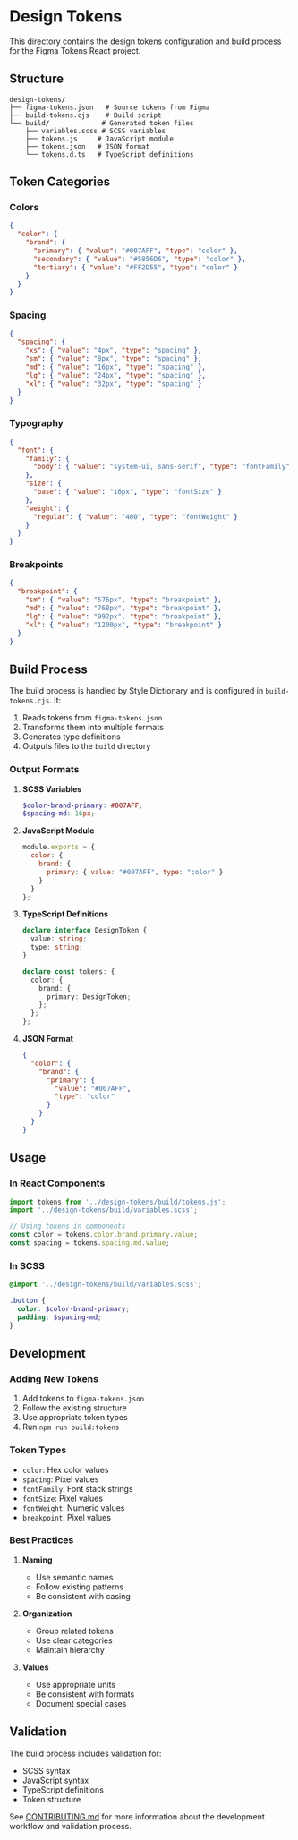 # Design Tokens

This directory contains the design tokens configuration and build process for the Figma Tokens React project.

## Structure

```
design-tokens/
├── figma-tokens.json   # Source tokens from Figma
├── build-tokens.cjs    # Build script
└── build/             # Generated token files
    ├── variables.scss # SCSS variables
    ├── tokens.js     # JavaScript module
    ├── tokens.json   # JSON format
    └── tokens.d.ts   # TypeScript definitions
```

## Token Categories

### Colors
```json
{
  "color": {
    "brand": {
      "primary": { "value": "#007AFF", "type": "color" },
      "secondary": { "value": "#5856D6", "type": "color" },
      "tertiary": { "value": "#FF2D55", "type": "color" }
    }
  }
}
```

### Spacing
```json
{
  "spacing": {
    "xs": { "value": "4px", "type": "spacing" },
    "sm": { "value": "8px", "type": "spacing" },
    "md": { "value": "16px", "type": "spacing" },
    "lg": { "value": "24px", "type": "spacing" },
    "xl": { "value": "32px", "type": "spacing" }
  }
}
```

### Typography
```json
{
  "font": {
    "family": {
      "body": { "value": "system-ui, sans-serif", "type": "fontFamily" }
    },
    "size": {
      "base": { "value": "16px", "type": "fontSize" }
    },
    "weight": {
      "regular": { "value": "400", "type": "fontWeight" }
    }
  }
}
```

### Breakpoints
```json
{
  "breakpoint": {
    "sm": { "value": "576px", "type": "breakpoint" },
    "md": { "value": "768px", "type": "breakpoint" },
    "lg": { "value": "992px", "type": "breakpoint" },
    "xl": { "value": "1200px", "type": "breakpoint" }
  }
}
```

## Build Process

The build process is handled by Style Dictionary and is configured in `build-tokens.cjs`. It:

1. Reads tokens from `figma-tokens.json`
2. Transforms them into multiple formats
3. Generates type definitions
4. Outputs files to the `build` directory

### Output Formats

1. **SCSS Variables**
   ```scss
   $color-brand-primary: #007AFF;
   $spacing-md: 16px;
   ```

2. **JavaScript Module**
   ```javascript
   module.exports = {
     color: {
       brand: {
         primary: { value: "#007AFF", type: "color" }
       }
     }
   };
   ```

3. **TypeScript Definitions**
   ```typescript
   declare interface DesignToken {
     value: string;
     type: string;
   }

   declare const tokens: {
     color: {
       brand: {
         primary: DesignToken;
       };
     };
   };
   ```

4. **JSON Format**
   ```json
   {
     "color": {
       "brand": {
         "primary": {
           "value": "#007AFF",
           "type": "color"
         }
       }
     }
   }
   ```

## Usage

### In React Components

```typescript
import tokens from '../design-tokens/build/tokens.js';
import '../design-tokens/build/variables.scss';

// Using tokens in components
const color = tokens.color.brand.primary.value;
const spacing = tokens.spacing.md.value;
```

### In SCSS

```scss
@import '../design-tokens/build/variables.scss';

.button {
  color: $color-brand-primary;
  padding: $spacing-md;
}
```

## Development

### Adding New Tokens

1. Add tokens to `figma-tokens.json`
2. Follow the existing structure
3. Use appropriate token types
4. Run `npm run build:tokens`

### Token Types

- `color`: Hex color values
- `spacing`: Pixel values
- `fontFamily`: Font stack strings
- `fontSize`: Pixel values
- `fontWeight`: Numeric values
- `breakpoint`: Pixel values

### Best Practices

1. **Naming**
   - Use semantic names
   - Follow existing patterns
   - Be consistent with casing

2. **Organization**
   - Group related tokens
   - Use clear categories
   - Maintain hierarchy

3. **Values**
   - Use appropriate units
   - Be consistent with formats
   - Document special cases

## Validation

The build process includes validation for:
- SCSS syntax
- JavaScript syntax
- TypeScript definitions
- Token structure

See [CONTRIBUTING.md](../CONTRIBUTING.md) for more information about the development workflow and validation process. 